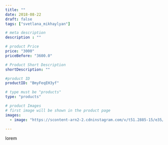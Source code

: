 ```yaml
---
title: ""
date: 2018-08-22
draft: false
tags: ["svetlana_mikhaylyan"]

# meta description
description : ""

# product Price
price: "3000"
priceBefore: "3600.0"

# Product Short Description
shortDescription: ""

#product ID
productID: "BmyFeqEH3yf"

# type must be "products"
type: "products"

# product Images
# first image will be shown in the product page
images:
  - image: "https://scontent-arn2-2.cdninstagram.com/v/t51.2885-15/e35/39486054_501618966929825_2208212144808263680_n.jpg?se=7&tp=1&_nc_ht=scontent-arn2-2.cdninstagram.com&_nc_cat=105&_nc_ohc=_QZl5BhE9t4AX8oGZ3l&oh=0977a743cf4318c972264b420f98f620&oe=60758468&ig_cache_key=MTg1MTU2NjQ5Mzc4NTg4MTc1OQ%3D%3D.2"

---
```

lorem
